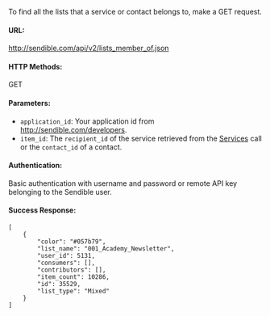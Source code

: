 To find all the lists that a service or contact belongs to, make a GET request.

#### URL: ####
http://sendible.com/api/v2/lists_member_of.json

#### HTTP Methods: ####
GET

#### Parameters: ####
  * `application_id`: Your application id from http://sendible.com/developers.
  * `item_id`: The `recipient_id` of the service retrieved from the [Services](Services.md) call or the `contact_id` of a contact.

#### Authentication: ####
Basic authentication with username and password or remote API key belonging to the Sendible user.

#### Success Response: ####
```
[
    {
        "color": "#057b79",
        "list_name": "001_Academy_Newsletter",
        "user_id": 5131,
        "consumers": [],
        "contributors": [],
        "item_count": 10286,
        "id": 35529,
        "list_type": "Mixed"
    }
]
```